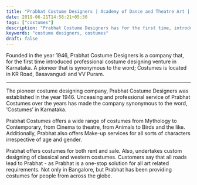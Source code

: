 ```yaml
---
title: "Prabhat Costume Designers | Academy of Dance and Theatre Art | Prabhat - The Temple of Art"
date: 2019-06-21T14:58:21+05:30
tags: ["costumes"]
description: "Prabhat Costume Designers has for the first time, introduced professional costume designing venture in Karnataka. Located at KR Road, Basavangudi and VV Puram."
keywords: "costume designers, costumes"
draft: false
---
```


Founded in the year 1946, Prabhat Costume Designers is a company that, for the first time introduced professional costume designing venture in Karnataka. A pioneer that is synonymous to the word; Costumes is located in KR Road, Basavangudi and VV Puram.

---

The pioneer costume designing company, Prabhat Costume Designers was established in the year 1946. Unceasing and professional service of Prabhat Costumes over the years has made the company synonymous to the word, ‘Costumes’ in Karnataka.

Prabhat Costumes offers a wide range of costumes from Mythology to Contemporary, from Cinema to theatre, from Animals to Birds and the like. Additionally, Prabhat also offers Make-up services for all sorts of characters irrespective of age and gender.

Prabhat offers costumes for both rent and sale. Also, undertakes custom designing of classical and western costumes. Customers say that all roads lead to Prabhat - as Prabhat is a one-stop solution for all art related requirements. Not only in Bangalore, but Prabhat has been providing costumes for people from across the globe.
